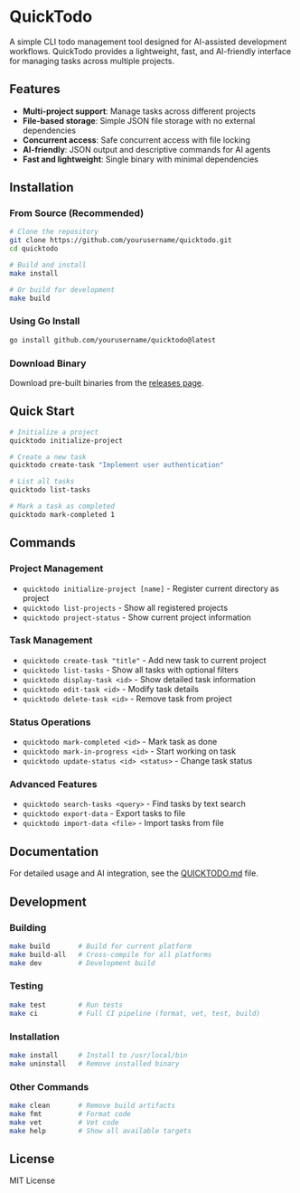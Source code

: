 # QuickTodo

A simple CLI todo management tool designed for AI-assisted development workflows. QuickTodo provides a lightweight, fast, and AI-friendly interface for managing tasks across multiple projects.

## Features

- **Multi-project support**: Manage tasks across different projects
- **File-based storage**: Simple JSON file storage with no external dependencies
- **Concurrent access**: Safe concurrent access with file locking
- **AI-friendly**: JSON output and descriptive commands for AI agents
- **Fast and lightweight**: Single binary with minimal dependencies

## Installation

### From Source (Recommended)

```bash
# Clone the repository
git clone https://github.com/yourusername/quicktodo.git
cd quicktodo

# Build and install
make install

# Or build for development
make build
```

### Using Go Install

```bash
go install github.com/yourusername/quicktodo@latest
```

### Download Binary

Download pre-built binaries from the [releases page](https://github.com/yourusername/quicktodo/releases).

## Quick Start

```bash
# Initialize a project
quicktodo initialize-project

# Create a new task
quicktodo create-task "Implement user authentication"

# List all tasks
quicktodo list-tasks

# Mark a task as completed
quicktodo mark-completed 1
```

## Commands

### Project Management
- `quicktodo initialize-project [name]` - Register current directory as project
- `quicktodo list-projects` - Show all registered projects
- `quicktodo project-status` - Show current project information

### Task Management
- `quicktodo create-task "title"` - Add new task to current project
- `quicktodo list-tasks` - Show all tasks with optional filters
- `quicktodo display-task <id>` - Show detailed task information
- `quicktodo edit-task <id>` - Modify task details
- `quicktodo delete-task <id>` - Remove task from project

### Status Operations
- `quicktodo mark-completed <id>` - Mark task as done
- `quicktodo mark-in-progress <id>` - Start working on task
- `quicktodo update-status <id> <status>` - Change task status

### Advanced Features
- `quicktodo search-tasks <query>` - Find tasks by text search
- `quicktodo export-data` - Export tasks to file
- `quicktodo import-data <file>` - Import tasks from file

## Documentation

For detailed usage and AI integration, see the [QUICKTODO.md](QUICKTODO.md) file.

## Development

### Building

```bash
make build       # Build for current platform
make build-all   # Cross-compile for all platforms
make dev         # Development build
```

### Testing

```bash
make test        # Run tests
make ci          # Full CI pipeline (format, vet, test, build)
```

### Installation

```bash
make install     # Install to /usr/local/bin
make uninstall   # Remove installed binary
```

### Other Commands

```bash
make clean       # Remove build artifacts
make fmt         # Format code
make vet         # Vet code
make help        # Show all available targets
```

## License

MIT License
